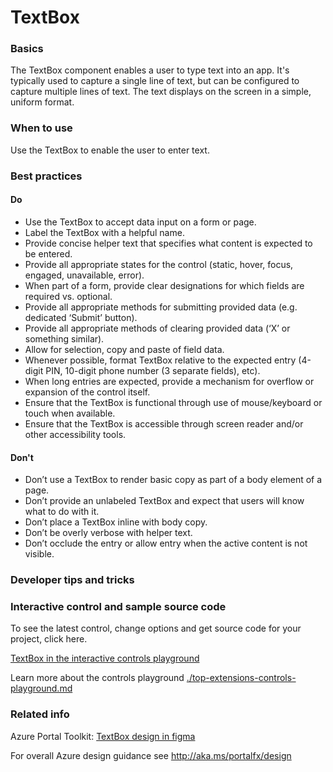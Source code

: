 ﻿# TextBox

 
<a name="basics"></a>
### Basics
The TextBox component enables a user to type text into an app. It's typically used to capture a single line of text, but can be configured to capture multiple lines of text. The text displays on the screen in a simple, uniform format.



<!-- TODO get an IMAGE to embed here -->

<!-- TODO get an SAMPLE CODE to embed here -->

 
<a name="when-to-use"></a>
### When to use
Use the TextBox to enable the user to enter text.


 
<a name="best-practices"></a>
### Best practices

<a name="best-practices-do"></a>
#### Do

* Use the TextBox to accept data input on a form or page.
* Label the TextBox with a helpful name.
* Provide concise helper text that specifies what content is expected to be entered.
* Provide all appropriate states for the control (static, hover, focus, engaged, unavailable, error).
* When part of a form, provide clear designations for which fields are required vs. optional.
* Provide all appropriate methods for submitting provided data (e.g. dedicated ‘Submit’ button).
* Provide all appropriate methods of clearing provided data (‘X’ or something similar).
* Allow for selection, copy and paste of field data.
* Whenever possible, format TextBox relative to the expected entry (4-digit PIN, 10-digit phone number (3 separate fields), etc).
* When long entries are expected, provide a mechanism for overflow or expansion of the control itself.
* Ensure that the TextBox is functional through use of mouse/keyboard or touch when available.
* Ensure that the TextBox is accessible through screen reader and/or other accessibility tools.

<a name="best-practices-don-t"></a>
#### Don&#39;t

* Don’t use a TextBox to render basic copy as part of a body element of a page.
* Don’t provide an unlabeled TextBox and expect that users will know what to do with it.
* Don’t place a TextBox inline with body copy.
* Don’t be overly verbose with helper text.
* Don’t occlude the entry or allow entry when the active content is not visible.


 
<a name="developer-tips-and-tricks"></a>
### Developer tips and tricks



<a name="interactive-control-and-sample-source-code"></a>
### Interactive control and sample source code
To see the latest control, change options and get source code for your project, click here.

<a href="https://ms.portal.azure.com/?Microsoft_Azure_Playground=true#blade/Microsoft_Azure_Playground/ControlsIndexBlade/TextBox_create_Playground" target="_blank">TextBox in the interactive controls playground</a>

Learn more about the controls playground [./top-extensions-controls-playground.md](./top-extensions-controls-playground.md)


 
<a name="related-info"></a>
### Related info

Azure Portal Toolkit: <a href="https://www.figma.com/file/Bwn8rmUOYtnPRwA3JoQTBn/Azure-Portal-Toolkit?node-id=3025%3A378138" target="_blank">TextBox design in figma</a>

For overall Azure design guidance see http://aka.ms/portalfx/design


